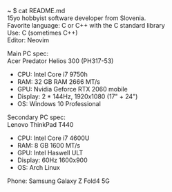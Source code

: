 ~ $ cat README.md<br>
15yo hobbyist software developer from Slovenia.<br>
Favorite language: C or C++ with the C standard library<br>
Use: C (sometimes C++)<br>
Editor: Neovim

Main PC spec:<br>
Acer Predator Helios 300 (PH317-53)
- CPU: Intel Core i7 9750h
- RAM: 32 GB RAM 2666 MT/s
- GPU: Nvidia Geforce RTX 2060 mobile
- Display: 2 * 144Hz, 1920x1080 (17" + 24")
- OS: Windows 10 Professional

Secondary PC spec:<br>
Lenovo ThinkPad T440
- CPU: Intel Core i7 4600U
- RAM: 8 GB 1600 MT/s
- GPU: Intel Haswell ULT
- Display: 60Hz 1600x900
- OS: Arch Linux

Phone: Samsung Galaxy Z Fold4 5G
